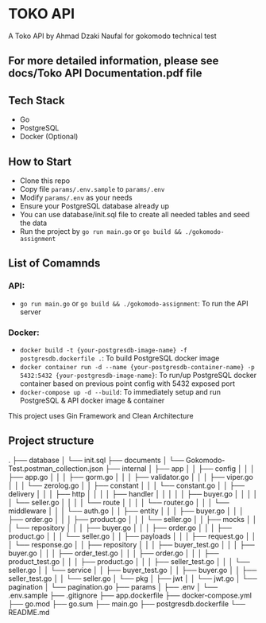 # TOKO API
A Toko API by Ahmad Dzaki Naufal for gokomodo technical test

## For more detailed information, please see docs/Toko API Documentation.pdf file

## Tech Stack
- Go
- PostgreSQL
- Docker (Optional)

## How to Start
- Clone this repo
- Copy file `params/.env.sample` to `params/.env`
- Modify `params/.env` as your needs
- Ensure your PostgreSQL database already up
- You can use database/init.sql file to create all needed tables and seed the data
- Run the project by `go run main.go` or `go build && ./gokomodo-assignment`

## List of Comamnds
### API:
- `go run main.go` or `go build && ./gokomodo-assignment`: To run the API server

### Docker:
- `docker build -t {your-postgresdb-image-name} -f postgresdb.dockerfile .`: To build PostgreSQL docker image
- `docker container run -d --name {your-postgresdb-container-name} -p 5432:5432 {your-postgresdb-image-name}`: To run/up PostgreSQL docker container based on previous point config with 5432 exposed port
- `docker-compose up -d --build`: To immediately setup and run PostgreSQL & API docker image & container

This project uses Gin Framework and Clean Architecture

## Project structure
.
├── database
│   └── init.sql
├── documents
│   └── Gokomodo-Test.postman_collection.json
├── internal
│   ├── app
│   │   ├── config
│   │   │   ├── app.go
│   │   │   ├── gorm.go
│   │   │   ├── validator.go
│   │   │   ├── viper.go
│   │   │   └── zerolog.go
│   │   ├── constant
│   │   │   └── constant.go
│   │   ├── delivery
│   │   │   ├── http
│   │   │   │   ├── handler
│   │   │   │   │   ├── buyer.go
│   │   │   │   │   └── seller.go
│   │   │   │   └── route
│   │   │   │       └── router.go
│   │   │   └── middleware
│   │   │       └── auth.go
│   │   ├── entity
│   │   │   ├── buyer.go
│   │   │   ├── order.go
│   │   │   ├── product.go
│   │   │   └── seller.go
│   │   ├── mocks
│   │   │   └── repository
│   │   │       ├── buyer.go
│   │   │       ├── order.go
│   │   │       ├── product.go
│   │   │       └── seller.go
│   │   ├── payloads
│   │   │   ├── request.go
│   │   │   └── response.go
│   │   ├── repository
│   │   │   ├── buyer_test.go
│   │   │   ├── buyer.go
│   │   │   ├── order_test.go
│   │   │   ├── order.go
│   │   │   ├── product_test.go
│   │   │   ├── product.go
│   │   │   ├── seller_test.go
│   │   │   └── seller.go
│   │   └── service
│   │       ├── buyer_test.go
│   │       ├── buyer.go
│   │       ├── seller_test.go
│   │       └── seller.go
│   └── pkg
│       ├── jwt
│       │   └── jwt.go
│       └── pagination
│           └── pagination.go
├── params
│   ├── .env
│   └── .env.sample
├── .gitignore
├── app.dockerfile
├── docker-compose.yml
├── go.mod
├── go.sum
├── main.go
├── postgresdb.dockerfile
└── README.md